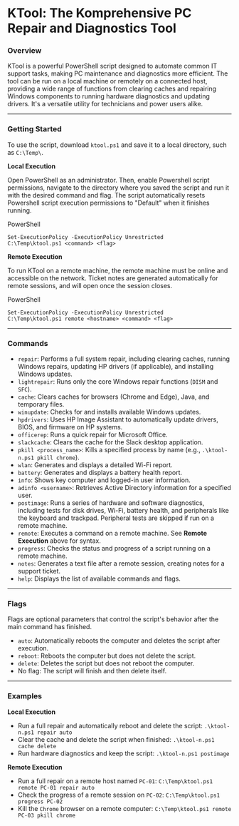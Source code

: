 # **KTool: The Komprehensive PC Repair and Diagnostics Tool**

### **Overview**

KTool is a powerful PowerShell script designed to automate common IT support tasks, making PC maintenance and diagnostics more efficient. The tool can be run on a local machine or remotely on a connected host, providing a wide range of functions from clearing caches and repairing Windows components to running hardware diagnostics and updating drivers. It's a versatile utility for technicians and power users alike.

---

### **Getting Started**

To use the script, download `ktool.ps1` and save it to a local directory, such as `C:\Temp\`.

**Local Execution**

Open PowerShell as an administrator. Then, enable Powershell script permissions, navigate to the directory where you saved the script and run it with the desired command and flag. The script automatically resets Powershell script execution permissions to "Default" when it finishes running.

PowerShell

```
Set-ExecutionPolicy -ExecutionPolicy Unrestricted
C:\Temp\ktool.ps1 <command> <flag>
```

**Remote Execution**

To run KTool on a remote machine, the remote machine must be online and accessible on the network. Ticket notes are generated automatically for remote sessions, and will open once the session closes.

PowerShell

```
Set-ExecutionPolicy -ExecutionPolicy Unrestricted
C:\Temp\ktool.ps1 remote <hostname> <command> <flag>
```

---

### **Commands**

* `repair`: Performs a full system repair, including clearing caches, running Windows repairs, updating HP drivers (if applicable), and installing Windows updates.  
* `lightrepair`: Runs only the core Windows repair functions (`DISM` and `SFC`).  
* `cache`: Clears caches for browsers (Chrome and Edge), Java, and temporary files.  
* `winupdate`: Checks for and installs available Windows updates.  
* `hpdrivers`: Uses HP Image Assistant to automatically update drivers, BIOS, and firmware on HP systems.  
* `officerep`: Runs a quick repair for Microsoft Office.  
* `slackcache`: Clears the cache for the Slack desktop application.  
* `pkill <process_name>`: Kills a specified process by name (e.g., `.\ktool-n.ps1 pkill chrome`).  
* `wlan`: Generates and displays a detailed Wi-Fi report.  
* `battery`: Generates and displays a battery health report.  
* `info`: Shows key computer and logged-in user information.  
* `adinfo <username>`: Retrieves Active Directory information for a specified user.  
* `postimage`: Runs a series of hardware and software diagnostics, including tests for disk drives, Wi-Fi, battery health, and peripherals like the keyboard and trackpad. Peripheral tests are skipped if run on a remote machine.
* `remote`: Executes a command on a remote machine. See **Remote Execution** above for syntax.  
* `progress`: Checks the status and progress of a script running on a remote machine.  
* `notes`: Generates a text file after a remote session, creating notes for a support ticket.  
* `help`: Displays the list of available commands and flags.

---

### **Flags**

Flags are optional parameters that control the script's behavior after the main command has finished.

* `auto`: Automatically reboots the computer and deletes the script after execution.  
* `reboot`: Reboots the computer but does not delete the script.  
* `delete`: Deletes the script but does not reboot the computer.  
* No flag: The script will finish and then delete itself.

---

### **Examples**

**Local Execution**

* Run a full repair and automatically reboot and delete the script: `.\ktool-n.ps1 repair auto`  
* Clear the cache and delete the script when finished: `.\ktool-n.ps1 cache delete`  
* Run hardware diagnostics and keep the script: `.\ktool-n.ps1 postimage`

**Remote Execution**

* Run a full repair on a remote host named `PC-01`: `C:\Temp\ktool.ps1 remote PC-01 repair auto`  
* Check the progress of a remote session on `PC-02`: `C:\Temp\ktool.ps1 progress PC-02`  
* Kill the `Chrome` browser on a remote computer: `C:\Temp\ktool.ps1 remote PC-03 pkill chrome`
